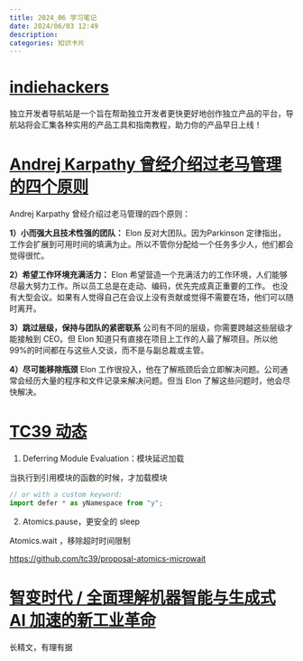 ```yaml
---
title: 2024_06 学习笔记
date: 2024/06/03 12:49
description:
categories: 知识卡片
---
```


# [indiehackers](https://www.indiehackers.site/en/group/new)

独立开发者导航站是一个旨在帮助独立开发者更快更好地创作独立产品的平台，导航站将会汇集各种实用的产品工具和指南教程，助力你的产品早日上线！

# [Andrej Karpathy 曾经介绍过老马管理的四个原则 ](https://twitter.com/op7418/status/1802627044712591572)

Andrej Karpathy 曾经介绍过老马管理的四个原则：

 **1）小而强大且技术性强的团队：** Elon 反对大团队。因为Parkinson 定律指出，工作会扩展到可用时间的填满为止。所以不管你分配给一个任务多少人，他们都会觉得很忙。

 **2）希望工作环境充满活力：** Elon 希望营造一个充满活力的工作环境，人们能够尽最大努力工作。所以员工总是在走动、编码，优先完成真正重要的工作。 也没有大型会议。如果有人觉得自己在会议上没有贡献或觉得不需要在场，他们可以随时离开。

 **3）跳过层级，保持与团队的紧密联系** 公司有不同的层级，你需要跨越这些层级才能接触到 CEO。但 Elon 知道只有直接在项目上工作的人最了解项目。所以他99%的时间都在与这些人交谈，而不是与副总裁或主管。

 **4）尽可能移除瓶颈** Elon 工作很投入，他在了解瓶颈后会立即解决问题。公司通常会经历大量的程序和文件记录来解决问题。但当 Elon 了解这些问题时，他会尽快解决。

# [TC39 动态](https://socket.dev/blog/tc39-advances-key-proposals)

1. Deferring Module Evaluation：模块延迟加载

当执行到引用模块的函数的时候，才加载模块

```javascript
// or with a custom keyword:
import defer * as yNamespace from "y";
```

2. Atomics.pause，更安全的 sleep

Atomics.wait ，移除超时时间限制

https://github.com/tc39/proposal-atomics-microwait

# [智变时代 / 全面理解机器智能与生成式 AI 加速的新工业革命](https://mp.weixin.qq.com/s/vQVXlfqbn8lDW9P6uLmppw)

长精文，有理有据

